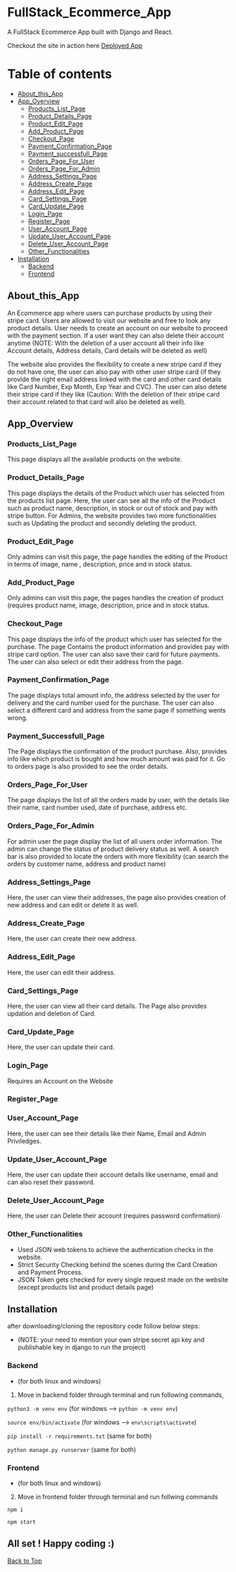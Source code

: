 # FullStack_Ecommerce_App
A FullStack Ecommerce App built with Django and React. 
<p id ="top" align="center">
</p>

Checkout the site in action here <a href="https://condescending-goldstine-79a4ed.netlify.app/">Deployed App</a>

# Table of contents
- [About_this_App](#About_this_App)
- [App_Overview](#App_Overview)
  * [Products_List_Page](#Products_List_Page)
  * [Product_Details_Page](#Product_Details_Page)
  * [Product_Edit_Page](#Product_Edit_Page)
  * [Add_Product_Page](#Add_Product_Page)
  * [Checkout_Page](#Checkout_Page)
  * [Payment_Confirmation_Page](#Payment_Confirmation_Page)
  * [Payment_successfull_Page](#Payment_successfull_Page)
  * [Orders_Page_For_User](#Orders_Page_For_User)
  * [Orders_Page_For_Admin](#Orders_Page_For_Admin)
  * [Address_Settings_Page](#Address_Settings_Page)
  * [Address_Create_Page](#Address_Create_Page)
  * [Address_Edit_Page](#Address_Edit_Page)
  * [Card_Settings_Page](#Card_Settings_Page)
  * [Card_Update_Page](#Card_Update_Page)
  * [Login_Page](#Login_Page)
  * [Register_Page](#Register_Page)
  * [User_Account_Page](#User_Account_Page)
  * [Update_User_Account_Page](#Update_User_Account_Page)
  * [Delete_User_Account_Page](#Delete_User_Account_Page)
  * [Other_Functionalities](#Other_Functionalities)
- [Installation](#Installation)
  * [Backend](#backend)
  * [Frontend](#frontend)

## About_this_App
An Ecommerce app where users can purchase products by using their stripe card.  Users are allowed to visit our website and free to look any product details. User needs to create an account on our website to proceed with the payment section. If a user want they can also delete their account anytime (NOTE: With the deletion of a user account all their info like Account details, Address details, Card details will be deleted as well)

The website also provides the flexibility to create a new stripe card if they do not have one, the user can also pay with other user stripe card (if they provide the right email address linked with the card and other card details like Card Number, Exp Month, Exp Year and CVC). The user can also detete their stripe card if they like (Caution: With the deletion of their stripe card their account related to that card will also be deleted as well). 

## App_Overview
### Products_List_Page
This page displays all the available products on the website.
<p align="center">
</p>

### Product_Details_Page
This page displays the details of the Product which user has selected from the products list page. Here, the user can see all the info of the Product such as product name, description, in stock or out of stock and pay with stripe button. For Admins, the website provides two more functionalities such as Updating the product and secondly deleting the product.
<p align="center">
</p>

### Product_Edit_Page
Only admins can visit this page, the page handles the editing of the Product in terms of image, name , description, price and in stock status. 
<p align="center">
</p>

### Add_Product_Page
Only admins can visit this page, the pages handles the creation of product (requires product name,  image, description, price and in stock status.
<p align="center">
</p>

### Checkout_Page
This page displays the info of the product which user has selected for the purchase. The page Contains the product information and provides pay with stripe card
option. The user can also save their card for future payments. The user can also select or edit their address from the page.

<p align="center">
</p>

### Payment_Confirmation_Page
The page displays total amount info, the address selected by the user for delivery and the card number used for the purchase. The user can also select a different card and
address from the same page if something wents wrong.

<p align="center">
</p>

### Payment_Successfull_Page
The Page displays the confirmation of the product purchase. Also, provides info like which product is bought and how much amount was paid for it. Go to orders page is
also provided to see the order details.

<p align="center">
</p>

### Orders_Page_For_User
The page displays the list of all the orders made by user, with the details like their name, card number used, date of purchase, address etc.

<p align="center">
</p>

### Orders_Page_For_Admin
For admin user the page display the list of all users order information. The admin can change the status of product delivery status as well. A search bar is also
provided to locate the orders with more flexibility (can search the orders by customer name, address and product name)

<p align="center">
</p>

### Address_Settings_Page
Here, the user can view their addresses, the page also provides creation of new address and can edit or delete it as well.
<p align="center">
</p>

### Address_Create_Page
Here, the user can create their new address.
<p align="center">
</p>

### Address_Edit_Page
Here, the user can edit their address.
<p align="center">
</p>

### Card_Settings_Page
Here, the user can view all their card details. The Page also provides updation and deletion of Card.
<p align="center">
</p>


### Card_Update_Page
Here, the user can update their card.
<p align="center">
</p>

### Login_Page
Requires an Account on the Website
<p align="center">
</p>

### Register_Page
<p align="center">
</p>

### User_Account_Page
Here, the user can see their details like their Name, Email and Admin Priviledges.
<p align="center">
</p>

### Update_User_Account_Page
Here, the user can update their account details like username, email and can also reset their password.
<p align="center">
</p>

### Delete_User_Account_Page
Here, the user can Delete their account (requires password confirmation)
<p align="center">
</p>

### Other_Functionalities
- Used JSON web tokens to achieve the authentication checks in the website.
- Strict Security Checking behind the scenes during the Card Creation and Payment Process.
- JSON Token gets checked for every single request made on the website (except products list and product details page)

## Installation
after downloading/cloning the repository code follow below steps:
* (NOTE: your need to mention your own stripe secret api key and publishable key in django to run the project)

### Backend
* (for both linux and windows)
1) Move in backend folder through terminal and run following commands,

`python3 -m venv env` (for windows --> `python -m venv env`) 

`source env/bin/activate` (for windows --> `env\scripts\activate`)

`pip install -r requirements.txt` (same for both)

`python manage.py runserver` (same for both)

### Frontend
* (for both linux and windows)
2) Move in frontend folder through terminal and run follwing commands

`npm i`

`npm start`

## All set ! Happy coding :)

<p><a href="#top">Back to Top</a></p>

